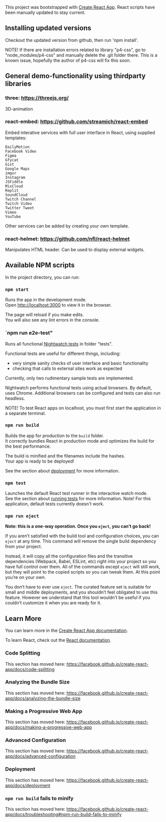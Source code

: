 This project was bootstrapped with [Create React App](https://github.com/facebook/create-react-app). React scripts have been manually updated to stay current.

## Installing updated versions

Checkout the updated version from github, then run 'npm install'.

NOTE! If there are installation errors related to library "p4-css", go to "node_modules/p4-css" and manually delete the .git folder there. This is a known issue, hopefully the author of p4-css will fix this soon.

## General demo-functionality using thirdparty libraries

### three: https://threejs.org/

3D-animation

### react-embed: https://github.com/streamich/react-embed

Embed interative services with full user interface in React, using supplied templates:

    DailyMotion
    Facebook Video
    Figma
    Gfycat
    Gist
    Google Maps
    imgur
    Instagram
    JSFiddle
    MixCloud
    Replit
    SoundCloud
    Twitch Channel
    Twitch Video
    Twitter Tweet
    Vimeo
    YouTube

Other services can be added by creating your own template.

### react-helmet: https://github.com/nfl/react-helmet

Manipulates HTML header. Can be used to display external widgets.

## Available NPM scripts

In the project directory, you can run:

### `npm start`

Runs the app in the development mode.<br>
Open [http://localhost:3000](http://localhost:3000) to view it in the browser.

The page will reload if you make edits.<br>
You will also see any lint errors in the console.

### ´npm run e2e-test"

Runs all functional [Nightwatch tests](https://nightwatchjs.org/) in folder "tests".

Functional tests are useful for different things, including:

- very simple sanity checks of user interface and basic functionality
- checking that calls to external sites work as expected

Currently, only two rudimentary sample tests are implemented.

Nightwatch performs functional tests using actual browsers. By default, uses Chrome.
Additional browsers can be configured and tests can also run headless.

NOTE! To test React apps on localhost, you must first start the application in a separate terminal.

### `npm run build`

Builds the app for production to the `build` folder.<br>
It correctly bundles React in production mode and optimizes the build for the best performance.

The build is minified and the filenames include the hashes.<br>
Your app is ready to be deployed!

See the section about [deployment](https://facebook.github.io/create-react-app/docs/deployment) for more information.

### `npm test`

Launches the default React test runner in the interactive watch mode.<br>
See the section about [running tests](https://facebook.github.io/create-react-app/docs/running-tests) for more information.
Note! For this application, default tests currently doesn't work.

### `npm run eject`

**Note: this is a one-way operation. Once you `eject`, you can’t go back!**

If you aren’t satisfied with the build tool and configuration choices, you can `eject` at any time. This command will remove the single build dependency from your project.

Instead, it will copy all the configuration files and the transitive dependencies (Webpack, Babel, ESLint, etc) right into your project so you have full control over them. All of the commands except `eject` will still work, but they will point to the copied scripts so you can tweak them. At this point you’re on your own.

You don’t have to ever use `eject`. The curated feature set is suitable for small and middle deployments, and you shouldn’t feel obligated to use this feature. However we understand that this tool wouldn’t be useful if you couldn’t customize it when you are ready for it.

## Learn More

You can learn more in the [Create React App documentation](https://facebook.github.io/create-react-app/docs/getting-started).

To learn React, check out the [React documentation](https://reactjs.org/).

### Code Splitting

This section has moved here: https://facebook.github.io/create-react-app/docs/code-splitting

### Analyzing the Bundle Size

This section has moved here: https://facebook.github.io/create-react-app/docs/analyzing-the-bundle-size

### Making a Progressive Web App

This section has moved here: https://facebook.github.io/create-react-app/docs/making-a-progressive-web-app

### Advanced Configuration

This section has moved here: https://facebook.github.io/create-react-app/docs/advanced-configuration

### Deployment

This section has moved here: https://facebook.github.io/create-react-app/docs/deployment

### `npm run build` fails to minify

This section has moved here: https://facebook.github.io/create-react-app/docs/troubleshooting#npm-run-build-fails-to-minify
